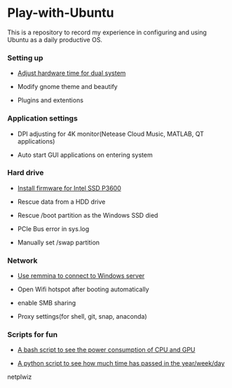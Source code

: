 # Play-with-Ubuntu

This is a repository to record my experience in configuring and using Ubuntu as a daily productive OS.

### Setting up

- [Adjust hardware time for dual system](https://github.com/bill-ginger/Play-with-Ubuntu/blob/master/Setting-up/Hardware-time.md)

- Modify gnome theme and beautify

- Plugins and extentions

### Application settings

- DPI adjusting for 4K monitor(Netease Cloud Music, MATLAB, QT applications)

- Auto start GUI applications on entering system

### Hard drive

- [Install firmware for Intel SSD P3600](https://github.com/bill-ginger/Play-with-Ubuntu/blob/master/Hard-Drive/Intel-SSD-firmware/Install-driver-for-P3600.md)

- Rescue data from a HDD drive

- Rescue /boot partition as the Windows SSD died

- PCIe Bus error in sys.log

- Manually set /swap partition

### Network

- [Use remmina to connect to Windows server](https://github.com/bill-ginger/Play-with-Ubuntu/blob/master/remmina/Remmina-connecting-Winserver-issue.md)

- Open Wifi hotspot after booting automatically

- enable SMB sharing

- Proxy settings(for shell, git, snap, anaconda)

### Scripts for fun

- [A bash script to see the power consumption of CPU and GPU](https://github.com/bill-ginger/Play-with-Ubuntu/blob/master/read-core-power/read-core-power.md)

- [A python script to see how much time has passed in the year/week/day](https://github.com/bill-ginger/Play-with-Ubuntu/blob/master/howlong.py)


netplwiz
